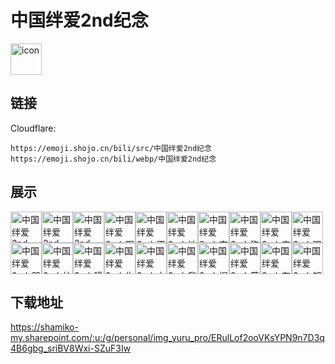 # 中国绊爱2nd纪念
<img src="https://emoji.shojo.cn/bili/src/中国绊爱2nd纪念/icon.png" width="50" height="50" alt="icon">

## 链接
Cloudflare:
```
https://emoji.shojo.cn/bili/src/中国绊爱2nd纪念
https://emoji.shojo.cn/bili/webp/中国绊爱2nd纪念
```
## 展示
<img src="https://emoji.shojo.cn/bili/src/中国绊爱2nd纪念/中国绊爱2nd-AWSL.png" width="50" height="50" alt="中国绊爱2nd-AWSL"><img src="https://emoji.shojo.cn/bili/src/中国绊爱2nd纪念/中国绊爱2nd-GKD.png" width="50" height="50" alt="中国绊爱2nd-GKD"><img src="https://emoji.shojo.cn/bili/src/中国绊爱2nd纪念/中国绊爱2nd-YYDS.png" width="50" height="50" alt="中国绊爱2nd-YYDS"><img src="https://emoji.shojo.cn/bili/src/中国绊爱2nd纪念/中国绊爱2nd-啊这.png" width="50" height="50" alt="中国绊爱2nd-啊这"><img src="https://emoji.shojo.cn/bili/src/中国绊爱2nd纪念/中国绊爱2nd-不.png" width="50" height="50" alt="中国绊爱2nd-不"><img src="https://emoji.shojo.cn/bili/src/中国绊爱2nd纪念/中国绊爱2nd-地铁看手机.png" width="50" height="50" alt="中国绊爱2nd-地铁看手机"><img src="https://emoji.shojo.cn/bili/src/中国绊爱2nd纪念/中国绊爱2nd-夺笋啊.png" width="50" height="50" alt="中国绊爱2nd-夺笋啊"><img src="https://emoji.shojo.cn/bili/src/中国绊爱2nd纪念/中国绊爱2nd-狗头.png" width="50" height="50" alt="中国绊爱2nd-狗头"><img src="https://emoji.shojo.cn/bili/src/中国绊爱2nd纪念/中国绊爱2nd-害怕.png" width="50" height="50" alt="中国绊爱2nd-害怕"><img src="https://emoji.shojo.cn/bili/src/中国绊爱2nd纪念/中国绊爱2nd-嘿嘿嘿.png" width="50" height="50" alt="中国绊爱2nd-嘿嘿嘿"><img src="https://emoji.shojo.cn/bili/src/中国绊爱2nd纪念/中国绊爱2nd-哭了.png" width="50" height="50" alt="中国绊爱2nd-哭了"><img src="https://emoji.shojo.cn/bili/src/中国绊爱2nd纪念/中国绊爱2nd-快逃.png" width="50" height="50" alt="中国绊爱2nd-快逃"><img src="https://emoji.shojo.cn/bili/src/中国绊爱2nd纪念/中国绊爱2nd-噗.png" width="50" height="50" alt="中国绊爱2nd-噗"><img src="https://emoji.shojo.cn/bili/src/中国绊爱2nd纪念/中国绊爱2nd-生气气.png" width="50" height="50" alt="中国绊爱2nd-生气气"><img src="https://emoji.shojo.cn/bili/src/中国绊爱2nd纪念/中国绊爱2nd-太菜太下饭.png" width="50" height="50" alt="中国绊爱2nd-太菜太下饭"><img src="https://emoji.shojo.cn/bili/src/中国绊爱2nd纪念/中国绊爱2nd-我觉得OK.png" width="50" height="50" alt="中国绊爱2nd-我觉得OK"><img src="https://emoji.shojo.cn/bili/src/中国绊爱2nd纪念/中国绊爱2nd-握草.png" width="50" height="50" alt="中国绊爱2nd-握草"><img src="https://emoji.shojo.cn/bili/src/中国绊爱2nd纪念/中国绊爱2nd-芜湖.png" width="50" height="50" alt="中国绊爱2nd-芜湖"><img src="https://emoji.shojo.cn/bili/src/中国绊爱2nd纪念/中国绊爱2nd-有排面.png" width="50" height="50" alt="中国绊爱2nd-有排面"><img src="https://emoji.shojo.cn/bili/src/中国绊爱2nd纪念/中国绊爱2nd-知识增加了.png" width="50" height="50" alt="中国绊爱2nd-知识增加了">

## 下载地址

https://shamiko-my.sharepoint.com/:u:/g/personal/img_yuru_pro/ERulLof2ooVKsYPN9n7D3q4B6gbg_sriBV8Wxi-SZuF3Iw